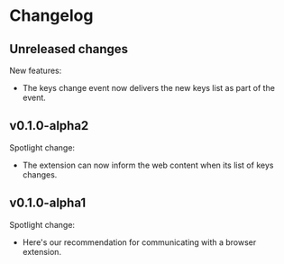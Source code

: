 # Changelog

## Unreleased changes

New features:

- The keys change event now delivers the new keys list as part of the event.

## v0.1.0-alpha2

Spotlight change:

- The extension can now inform the web content when its list of keys changes.

## v0.1.0-alpha1

Spotlight change:

- Here's our recommendation for communicating with a browser extension.

